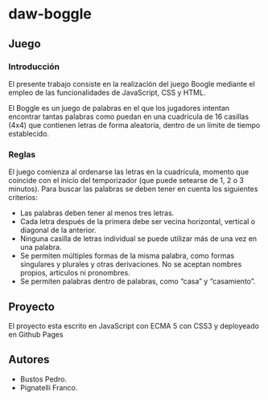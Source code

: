 # daw-boggle

## Juego

### Introducción

El presente trabajo consiste en la realización del juego Boogle mediante el empleo de las funcionalidades de JavaScript, CSS y HTML.

El Boggle es un juego de palabras en el que los jugadores intentan encontrar tantas palabras como puedan en una cuadrícula de 16 casillas (4x4) que contienen letras de forma aleatoria, dentro de un límite de tiempo establecido.

### Reglas

El juego comienza al ordenarse las letras en la cuadrícula, momento que coincide con el inicio del temporizador (que puede setearse de 1, 2 o 3 minutos). Para buscar las palabras se deben tener en cuenta los siguientes criterios:

- Las palabras deben tener al menos tres letras.
- Cada letra después de la primera debe ser vecina horizontal, vertical o diagonal de la anterior.
- Ninguna casilla de letras individual se puede utilizar más de una vez en una palabra.
- Se permiten múltiples formas de la misma palabra, como formas singulares y plurales y otras derivaciones. No se aceptan nombres propios, artículos ni pronombres.
- Se permiten palabras dentro de palabras, como “casa” y “casamiento”.


## Proyecto

El proyecto esta escrito en JavaScript con ECMA 5 con CSS3 y deployeado en Github Pages


## Autores

- Bustos Pedro.
- Pignatelli Franco.